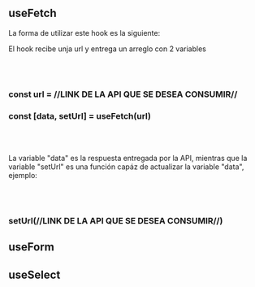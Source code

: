<h2>useFetch</h2>
<p>La forma de utilizar este hook es la siguiente:</p>
<p>El hook recibe unja url y entrega un arreglo con 2 variables</p><br><br>
<h3>const url = //LINK DE LA API QUE SE DESEA CONSUMIR//</h3>
<h3>const [data, setUrl] = useFetch(url)</h3><br><br>
<p>La variable "data" es la respuesta entregada por la API, mientras que la variable "setUrl" es una función capáz de actualizar la variable "data", ejemplo:</p><br><br>
<h3>setUrl(//LINK DE LA API QUE SE DESEA CONSUMIR//)</h3>

<h2>useForm</h2>

<h2>useSelect</h2>

